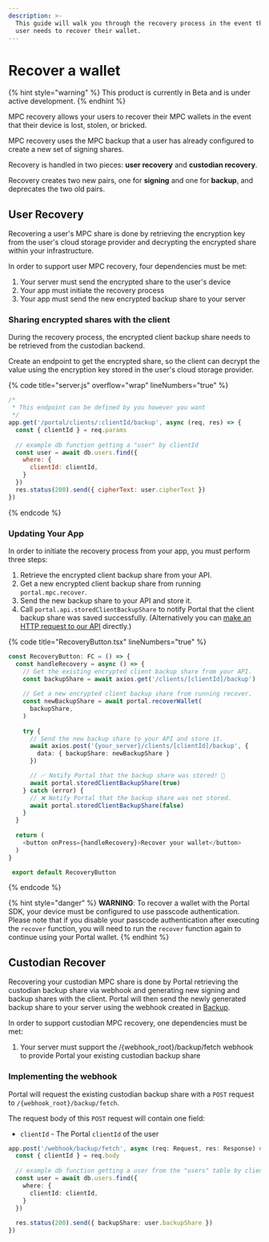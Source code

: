```yaml
---
description: >-
  This guide will walk you through the recovery process in the event that the
  user needs to recover their wallet.
---
```


# Recover a wallet

{% hint style="warning" %}
This product is currently in Beta and is under active development.
{% endhint %}

MPC recovery allows your users to recover their MPC wallets in the event that their device is lost, stolen, or bricked.&#x20;

MPC recovery uses the MPC backup that a user has already configured to create a new set of signing shares.

Recovery is handled in two pieces: **user recovery** and **custodian recovery**.&#x20;

Recovery creates two new pairs, one for **signing** and one for **backup**, and deprecates the two old pairs.

## User Recovery

Recovering a user's MPC share is done by retrieving the encryption key from the user's cloud storage provider and decrypting the encrypted share within your infrastructure.

In order to support user MPC recovery, four dependencies must be met:

1. Your server must send the encrypted share to the user's device
2. Your app must initiate the recovery process
3. Your app must send the new encrypted backup share to your server

### **Sharing encrypted shares with the client**

During the recovery process, the encrypted client backup share needs to be retrieved from the custodian backend.

Create an endpoint to get the encrypted share, so the client can decrypt the value using the encryption key stored in the user's cloud storage provider.

{% code title="server.js" overflow="wrap" lineNumbers="true" %}
```javascript
/*
 * This endpoint can be defined by you however you want
 */
app.get('/portal/clients/:clientId/backup', async (req, res) => {
  const { clientId } = req.params
  
  // example db function getting a "user" by clientId
  const user = await db.users.find({
    where: {
      clientId: clientId,
    }
  })
  res.status(200).send({ cipherText: user.cipherText })
})
```
{% endcode %}

### Updating Your App

In order to initiate the recovery process from your app, you must perform three steps:

1. Retrieve the encrypted client backup share from your API.
2. Get a new encrypted client backup share from running `portal.mpc.recover`.
3. Send the new backup share to your API and store it.
4. Call `portal.api.storedClientBackupShare` to notify Portal that the client backup share was saved successfully. (Alternatively you can [make an HTTP request to our API](../../../reference/custodian-api/v1-endpoints.md) directly.)

{% code title="RecoveryButton.tsx" lineNumbers="true" %}
```typescript
const RecoveryButton: FC = () => {
  const handleRecovery = async () => {
    // Get the existing encrypted client backup share from your API.
    const backupShare = await axios.get('/clients/[clientId]/backup')
    
    // Get a new encrypted client backup share from running recover.
    const newBackupShare = await portal.recoverWallet(
      backupShare,
    )
    
    try {
      // Send the new backup share to your API and store it.
      await axios.post('{your_server}/clients/[clientId]/backup', {
        data: { backupShare: newBackupShare }
      })

      // ✅ Notify Portal that the backup share was stored! 🙌
      await portal.storedClientBackupShare(true)
    } catch (error) {
      // ❌ Notify Portal that the backup share was not stored.
      await portal.storedClientBackupShare(false)
    }
  }
  
  return (
    <button onPress={handleRecovery}>Recover your wallet</button>
  )
}

 export default RecoveryButton 
```
{% endcode %}

{% hint style="danger" %}
**WARNING**: To recover a wallet with the Portal SDK, your device must be configured to use passcode authentication. Please note that if you disable your passcode authentication after executing the `recover` function, you will need to run the `recover` function again to continue using your Portal wallet.
{% endhint %}

## Custodian Recover

Recovering your custodian MPC share is done by Portal retrieving the custodian backup share via webhook and generating new signing and backup shares with the client. Portal will then send the newly generated backup share to your server using the webhook created in [Backup](../../react-native/legacy-documentation/back-up-a-wallet/#implementing-the-webhook).

In order to support custodian MPC recovery, one dependencies must be met:

1. Your server must support the /{webhook\_root}/backup/fetch webhook to provide Portal your existing custodian backup share

### **Implementing the webhook**

Portal will request the existing custodian backup share with a `POST` request to `/{webhook_root}/backup/fetch`.

The request body of this `POST` request will contain one field:

* `clientId` - The Portal `clientId` of the user

```typescript
app.post('/webhook/backup/fetch', async (req: Request, res: Response) => {
  const { clientId } = req.body
  
  // example db function getting a user from the "users" table by clientId
  const user = await db.users.find({
    where: {
      clientId: clientId,
    }
  })
  
  res.status(200).send({ backupShare: user.backupShare })
})
```
